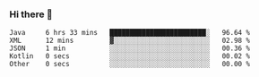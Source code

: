 ### Hi there 👋

<!--START_SECTION:waka-->

```text
Java     6 hrs 33 mins   ████████████████████████░   96.64 %
XML      12 mins         ▓░░░░░░░░░░░░░░░░░░░░░░░░   02.98 %
JSON     1 min           ░░░░░░░░░░░░░░░░░░░░░░░░░   00.36 %
Kotlin   0 secs          ░░░░░░░░░░░░░░░░░░░░░░░░░   00.02 %
Other    0 secs          ░░░░░░░░░░░░░░░░░░░░░░░░░   00.00 %
```

<!--END_SECTION:waka-->

<!--
**jerry-shao/jerry-shao** is a ✨ _special_ ✨ repository because its `README.md` (this file) appears on your GitHub profile.

Here are some ideas to get you started:

- 🔭 I’m currently working on ...
- 🌱 I’m currently learning ...
- 👯 I’m looking to collaborate on ...
- 🤔 I’m looking for help with ...
- 💬 Ask me about ...
- 📫 How to reach me: ...
- 😄 Pronouns: ...
- ⚡ Fun fact: ...
-->
